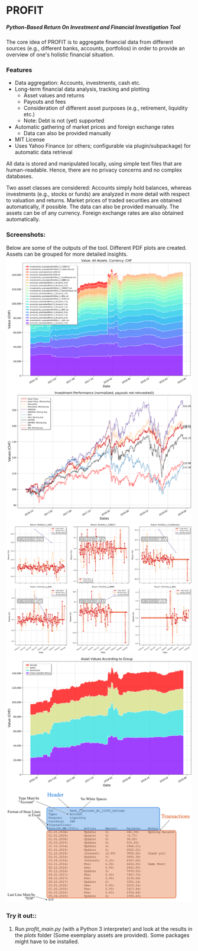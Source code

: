 # PROFIT
##### Python-Based Return On Investment and Financial Investigation Tool
The core idea of PROFIT is to aggregate financial data from different sources (e.g., different banks, accounts, portfolios) in order to provide an overview of one's holistic financial situation. 
### Features
* Data aggregation: Accounts, investments, cash etc.
* Long-term financial data analysis, tracking and plotting
    - Asset values and returns
    - Payouts and fees
    - Consideration of different asset purposes (e.g., retirement, liquidity etc.)
    - Note: Debt is not (yet) supported
* Automatic gathering of market prices and foreign exchange rates
	- Data can also be provided manually
* MIT License
* Uses Yahoo Finance (or others; configurable via plugin/subpackage) for automatic data retrieval

All data is stored and manipulated locally, using simple text files that are human-readable. Hence, there are no privacy concerns and no complex databases. 

Two asset classes are considered: Accounts simply hold balances, whereas investments (e.g., stocks or funds) are analyzed in more detail with respect to valuation and returns. Market prices of traded securities are obtained automatically, if possible. The data can also be provided manually. The assets can be of any currency. Foreign exchange rates are also obtained automatically.

### Screenshots:
Below are some of the outputs of the tool. Different PDF plots are created. Assets can be grouped for more detailed insights.
![screenshot all assets stackedplot](https://github.com/MauererM/profit/raw/master/doc/screenshots/screen_all_assets.png)
![screenshot all assets stackedplot](https://github.com/MauererM/profit/raw/master/doc/screenshots/screen_indices.png)
![screenshot all assets stackedplot](https://github.com/MauererM/profit/raw/master/doc/screenshots/screen_returns.png)
![screenshot all assets stackedplot](https://github.com/MauererM/profit/raw/master/doc/screenshots/screen_values_groups.png)
![screenshot all assets stackedplot](https://github.com/MauererM/profit/raw/master/doc/figures/Account_Example_Labelled.png)

### Try it out::
1. Run *profit_main.py* (with a Python 3 interpreter) and look at the results in the *plots* folder (Some exemplary assets are provided). Some packages might have to be installed.

